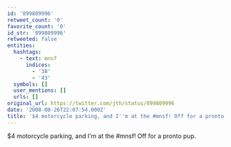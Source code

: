 ```yaml
---
id: '899809996'
retweet_count: '0'
favorite_count: '0'
id_str: '899809996'
retweeted: false
entities:
  hashtags:
    - text: mnsf
      indices:
        - '38'
        - '43'
  symbols: []
  user_mentions: []
  urls: []
original_url: https://twitter.com/jth/status/899809996
date: '2008-08-26T22:07:54.000Z'
title: '$4 motorcycle parking, and I''m at the #mnsf! Off for a pronto pup.'
---
```


$4 motorcycle parking, and I'm at the #mnsf! Off for a pronto pup.